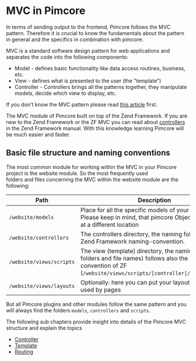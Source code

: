 # MVC in Pimcore

In terms of sending output to the frontend, Pimcore follows the MVC pattern. 
Therefore it is crucial to know the fundamentals about the pattern in general and 
  the specifics in combination with pimcore. 
 
 MVC is a standard software design pattern for web applications and separates the code into the following components:  
 * Model - defines basic functionality like data access routines, business, etc. 
 * View - defines what is presented to the user (the "template")
 * Controller - Controllers brings all the patterns together, they manipulate models, decide which view to display, etc. 

If you don't know the MVC pattern please read [this article](http://en.wikipedia.org/wiki/Model%E2%80%93view%E2%80%93controller) first.


The MVC module of Pimcore built on top of the Zend Framework. If you are new to the Zend Framework or the ZF MVC you can read about 
[controllers](http://framework.zend.com/manual/1.12/en/zend.controller.html) in the Zend Framework manual. With this 
knowledge learning Pimcore will be much easier and faster.


## Basic file structure and naming conventions

The most common module for working within the MVC in your Pimcore project is the website module. So the most frequently used  
folders and files concerning the MVC within the website module are the following:
 
| Path   |  Description |  Example
|--------|--------------|---------------------
| `/website/models` | Place for all the specific models of your application. Please keep in mind, that pimcore Objects are located at a different location | 
| `/website/controllers` | The controllers directory, the naming follows the Zend Framework naming-convention. | `ContentController.php`
| `/website/views/scripts` | The view (template) directory, the naming (sub folders and file names) follows also the naming-convention of ZF (`/website/views/scripts/[controller]/[action].php`) | `/website/views/scripts/content/view-single.php` (if the controller above contains an action called `viewSingleAction`) 
| `/website/views/layouts` | Optionally: here you can put your layouts which are used by pages | `layout.php` (this is the default when enabled)

But all Pimcore plugins and other modules follow the same pattern and you will always find the folders `models`, `controllers` and `scripts`. 
 

The following sub chapters provide insight into details of the Pimcore MVC structure and explain the topics
 * [Controller](./00_Controller.md) 
 * [Template](./02_Template/README.md)
 * [Routing](./04_Routing_and_URLs/README.md) 
